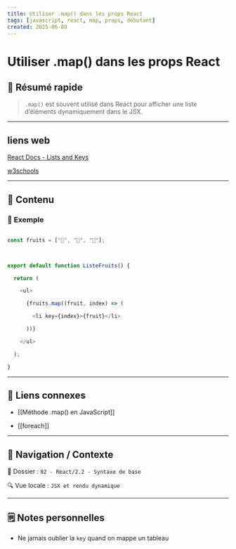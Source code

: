 ```yaml
---
title: Utiliser .map() dans les props React
tags: [javascript, react, map, props, débutant]
created: 2025-06-09
---
```


# Utiliser .map() dans les props React

## 🧠 Résumé rapide

> `.map()` est souvent utilisé dans React pour afficher une liste d’éléments dynamiquement dans le JSX.

---

## liens web


[React Docs - Lists and Keys](https://react.dev/learn/rendering-lists)  

[w3schools](https://www.w3schools.com/react/react_es6_map.asp)

  

---

  

## 📌 Contenu

  

### 📍 Exemple

  

```js

const fruits = ["🍎", "🍌", "🍊"];

  

export default function ListeFruits() {

  return (

    <ul>

      {fruits.map((fruit, index) => (

        <li key={index}>{fruit}</li>

      ))}

    </ul>

  );

}

```

  

---

  

## 🔗 Liens connexes

  

- [[Méthode .map() en JavaScript]]

- [[foreach]]

  

---

  

## 🧭 Navigation / Contexte

  

📂 Dossier : `02 - React/2.2 - Syntaxe de base`  

🔍 Vue locale : `JSX et rendu dynamique`

  

---

  

## 🗒️ Notes personnelles

  

- Ne jamais oublier la `key` quand on mappe un tableau